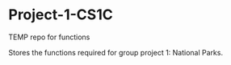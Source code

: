 # Project-1-CS1C
TEMP repo for functions

Stores the functions required for group project 1: National Parks.
